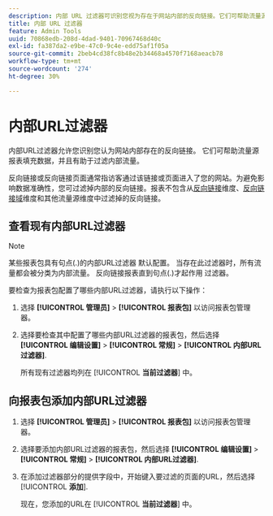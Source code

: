 ```yaml
---
description: 内部 URL 过滤器可识别您视为存在于网站内部的反向链接。它们可帮助流量源报表填充数据，并且有助于过滤内部流量。
title: 内部 URL 过滤器
feature: Admin Tools
uuid: 70868edb-208d-4dad-9401-70967468d40c
exl-id: fa387da2-e9be-47c0-9c4e-edd75af1f05a
source-git-commit: 2beb4cd38fc8b48e2b34468a4570f7168aeacb78
workflow-type: tm+mt
source-wordcount: '274'
ht-degree: 30%

---
```



# 内部URL过滤器

内部URL过滤器允许您识别您认为网站内部存在的反向链接。 它们可帮助流量源报表填充数据，并且有助于过滤内部流量。

反向链接或反向链接页面通常指访客通过该链接或页面进入了您的网站。为避免影响数据准确性，您可过滤掉内部的反向链接。报表不包含从[反向链接](/help/components/dimensions/referrer.md)维度、[反向链接域](/help/components/dimensions/referring-domain.md)维度和其他流量源维度中过滤掉的反向链接。

## 查看现有内部URL过滤器

>[!NOTE]
>
>某些报表包具有句点(.)的内部URL过滤器 默认配置。 当存在此过滤器时，所有流量都会被分类为内部流量。 反向链接报表直到句点(.)才起作用 过滤器。

要检查为报表包配置了哪些内部URL过滤器，请执行以下操作： <!-- I don't see the period in my instance? Is the following information valid? "To avoid this, remove the rule listing a period (.) as a filter, and add your own site. The reason why a period is the default internal URL filter is to allow data to be collected in the Pages report. If hits do not match internal URL filters, all pages come up as Other. A period is always somewhere in the URL, which guarantees the Pages report is populated.")-->

1. 选择 **[!UICONTROL 管理员]** > **[!UICONTROL 报表包]** 以访问报表包管理器。

1. 选择要检查其中配置了哪些内部URL过滤器的报表包，然后选择 **[!UICONTROL 编辑设置]** > **[!UICONTROL 常规]** > **[!UICONTROL 内部URL过滤器]**.

   所有现有过滤器均列在 [!UICONTROL **当前过滤器**] 中。

## 向报表包添加内部URL过滤器

1. 选择 **[!UICONTROL 管理员]** > **[!UICONTROL 报表包]** 以访问报表包管理器。

1. 选择要添加内部URL过滤器的报表包，然后选择 **[!UICONTROL 编辑设置]** > **[!UICONTROL 常规]** > **[!UICONTROL 内部URL过滤器]**.

1. 在添加过滤器部分的提供字段中，开始键入要过滤的页面的URL，然后选择 [!UICONTROL **添加**].

   现在，您添加的URL在 [!UICONTROL **当前过滤器**] 中。
